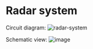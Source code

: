 # Radar system

Circuit diagram:
![radar-system](https://github.com/user-attachments/assets/19c5cfbf-2118-4b17-803a-428ca7da92fd)

Schematic view:
![image](https://github.com/user-attachments/assets/2106bd7e-74f5-4f6f-a0f9-1a4964c795e8)

